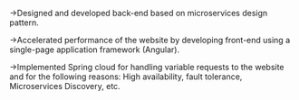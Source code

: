->Designed and developed back-end based on microservices design pattern. 


->Accelerated performance of the website by developing front-end using a single-page application framework (Angular). 


->Implemented Spring cloud for handling variable requests to the website and for the following reasons: 
  High availability, fault tolerance, Microservices Discovery, etc.
